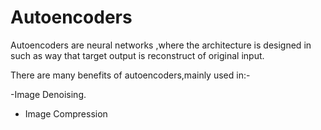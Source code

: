 # Autoencoders


Autoencoders are neural networks ,where the architecture is designed in such as way that target output is reconstruct of original input.

There are many benefits of autoencoders,mainly used in:-

-Image Denoising.

- Image Compression
